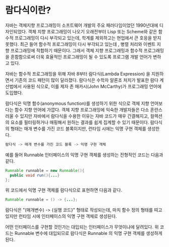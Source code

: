 # 람다식이란?

자바는 객체지향 프로그래밍이 소프트웨어 개발의 주요 패러다임이었던
1990년대에 디자인되었다. 객체 지향 프로그래밍이 나오기 오래전부터
Lisp 또는 Scheme와 같은 함수적 프로그래밍이 다시 부각되고 있는데,
학계를 제외하고는 현업에서 큰 호응을 받지 못했다. 
최근 들어 함수적 프로그래밍이 다시 부각되고 있는데 ,
병렬 처리와 이벤트 지향 프로그래밍에 적합하기 때문이다.
그래서 객체 지향 프로그래밍과 함수적 프로그래밍을 혼함함으로써
더욱 효율적인 프로그래밍이 될 수 있도록 프로그램 개발 언어가 변하고 있다.

자바는 함수적 프로그래밍을 위해 자바 8부터 람다식(Lambda Expression)
을 지원하면서 기존의 코드 패턴이 많이 달라졌다. 람다식은
수학자 알론조 처치가 발표한 람다 계산법에서 사용된 식으로,
이를 제자 존 매카시(John McCarthy)가 프로그래밍 언어에
도입했다.

람다식은 익명 함수(anonymous function)를 생성하기 위한 식으로
객체 지향 언어보다는 함수 지향 언어에 가깝다.
객체 지향 프로그래밍에 익숙한 개발자들은 다소 혼란스러울 수 있지만
자바에서 람다식을 수용한 이유는 자바 코드가 매우 간결해지고,
컬렉션의 요소를 필터링하거나 매핑해서 원하는 결과를 쉽게 집계할 수 있기
때문이다. 람다식의 형태는 매개 변수를 가진 코드 블록이지만,
런타임 시에는 익명 구현 객체를 생성한다.

```java
람다식 -> 매개 변수를 가진 코드 블록 -> 익명 구현 객체
```

예를 들어 Runnable 인터페이스의 익명 구현 객체를 생성하는
전형적인 코드는 다음과 같다.

```java
Runnable runnable = new Runnable(){
  public void run(){...}  
};
```

위 코드에서 익명 구현 객체를 람다식으로 표현하면 다음과 같다.
```java
Runnable runnable = () -> {...};
```

람다식은 "(매개변수) -> {실행 코드}" 형태로 작성되는데,
마치 함수 정의 형태를 띠고 있지만 런타임 시에
인터페이스의 익명 구현 객체로 생성된다. 

어떤 인터페이스를 구현할 것인가는 대입되는 인터페이스가
무엇이냐에 달려있다. 위 코드는 Runnable 변수에
대입되므로 람다식은 Runnable 의 익명 구현 객체를 생성하게 된다.
